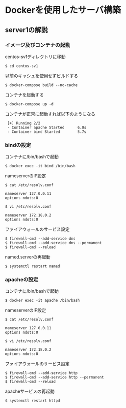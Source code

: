 # Dockerを使用したサーバ構築

## server1の解説

### イメージ及びコンテナの起動

centos-sv1ディレクトリに移動
```shell
$ cd centos-sv1
```

以前のキャシュを使用せずビルドする
```shell
$ docker-compose build --no-cache
```

コンテナを起動する
```shell
$ docker-compose up -d
```
コンテナが正常に起動すれば以下のようになる
```shell
 [+] Running 2/2
 - Container apache Started      6.0s 
 - Container bind Started        5.7s    
```
### bindの設定
コンテナに/bin/bashで起動
```shell
$ docker exec -it bind /bin/bash
```
nameserverのIP設定

```shell
$ cat /etc/resolv.conf
```
```shell
nameserver 127.0.0.11
options ndots:0
```

```shell
$ vi /etc/resolv.conf
```
```shell
nameserver 172.18.0.2
options ndots:0
```

ファイアウォールのサービス設定
```shell
$ firewall-cmd --add-service dns
$ firewall-cmd --add-service dns --permanent
$ firewall-cmd --reload
```
named.serverの再起動
```shell
$ systemctl restart named
```

### apacheの設定
コンテナに/bin/bashで起動
```shell
$ docker exec -it apache /bin/bash
```
nameserverのIP設定

```shell
$ cat /etc/resolv.conf
```
```shell
nameserver 127.0.0.11
options ndots:0
```

```shell
$ vi /etc/resolv.conf
```
```shell
nameserver 172.18.0.2
options ndots:0
```

ファイアウォールのサービス設定
```shell
$ firewall-cmd --add-service http
$ firewall-cmd --add-service http --permanent
$ firewall-cmd --reload
```
apacheサービスの再起動
```shell
$ systemctl restart httpd
```